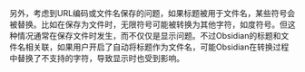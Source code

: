 另外，考虑到URL编码或文件名保存的问题，如果标题被用于文件名，某些符号会被替换。比如在保存为文件时，无限符号可能被转换为其他字符，如度符号。但这种情况通常在保存文件时发生，而不仅仅是显示问题。不过Obsidian的标题和文件名相关联，如果用户开启了自动将标题作为文件名，可能Obsidian在转换过程中替换了不支持的字符，导致显示时也受到影响。